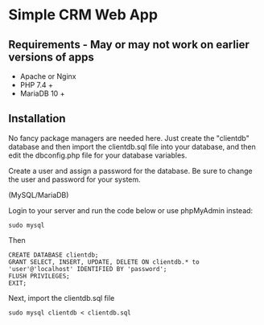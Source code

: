 # Simple CRM Web App 


## Requirements - May or may not work on earlier versions of apps
* Apache or Nginx
* PHP 7.4 +
* MariaDB 10 + 

## Installation

No fancy package managers are needed here. Just create the "clientdb" database and then import the clientdb.sql file into your database, and then edit the dbconfig.php file for your database variables. 

Create a user and assign a password for the database. Be sure to change the user and password for your system.

(MySQL/MariaDB)

Login to your server and run the code below or use phpMyAdmin instead:

    sudo mysql
Then
    
    CREATE DATABASE clientdb; 
    GRANT SELECT, INSERT, UPDATE, DELETE ON clientdb.* to 'user'@'localhost' IDENTIFIED BY 'password';
    FLUSH PRIVILEGES;
    EXIT;

Next, import the clientdb.sql file

    sudo mysql clientdb < clientdb.sql

